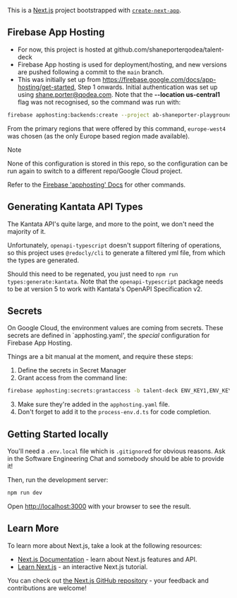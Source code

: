 This is a [Next.js](https://nextjs.org) project bootstrapped with [`create-next-app`](https://nextjs.org/docs/app/api-reference/cli/create-next-app).

## Firebase App Hosting

- For now, this project is hosted at github.com/shaneporterqodea/talent-deck
- Firebase App hosting is used for deployment/hosting, and new versions are pushed following a commit to the `main` branch.
- This was initially set up from https://firebase.google.com/docs/app-hosting/get-started, Step 1 onwards. Initial authentication was set up using shane.porter@qodea.com. Note that the **--location us-central1** flag was not recognised, so the command was run with:

```bash
firebase apphosting:backends:create --project ab-shaneporter-playground-dev
```

From the primary regions that were offered by this command, `europe-west4` was chosen (as the only Europe based region made available).

> [!NOTE]
> None of this configuration is stored in this repo, so the configuration can be run again to switch to a different repo/Google Cloud project.

Refer to the [Firebase 'apphosting' Docs](https://firebase.google.com/docs/cli#apphosting-commands) for other commands.

## Generating Kantata API Types

The Kantata API's quite large, and more to the point, we don't need the majority of it.

Unfortunately, `openapi-typescript` doesn't support filtering of operations, so this project uses `@redocly/cli` to generate a filtered yml file, from which the types are generated.

Should this need to be regenated, you just need to `npm run types:generate:kantata`. Note that the `openapi-typescript` package needs to be at version 5 to work with Kantata's OpenAPI Specification v2.

## Secrets

On Google Cloud, the environment values are coming from secrets. These secrets are defined in `apphosting.yaml', the _special_ configuration for Firebase App Hosting.

Things are a bit manual at the moment, and require these steps:

1. Define the secrets in Secret Manager
2. Grant access from the command line:

```bash
firebase apphosting:secrets:grantaccess -b talent-deck ENV_KEY1,ENV_KEY2,...
```

3. Make sure they're added in the `apphosting.yaml` file.
4. Don't forget to add it to the `process-env.d.ts` for code completion.

## Getting Started locally

You'll need a `.env.local` file which is `.gitignore`d for obvious reasons. Ask in the Software Engineering Chat and somebody should be able to provide it!

Then, run the development server:

```bash
npm run dev
```

Open [http://localhost:3000](http://localhost:3000) with your browser to see the result.

## Learn More

To learn more about Next.js, take a look at the following resources:

- [Next.js Documentation](https://nextjs.org/docs) - learn about Next.js features and API.
- [Learn Next.js](https://nextjs.org/learn) - an interactive Next.js tutorial.

You can check out [the Next.js GitHub repository](https://github.com/vercel/next.js) - your feedback and contributions are welcome!
